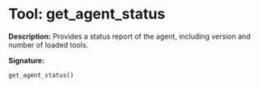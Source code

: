 # Tool: get_agent_status

**Description:**
Provides a status report of the agent, including version and number of loaded tools.

**Signature:**
```python
get_agent_status()
```
